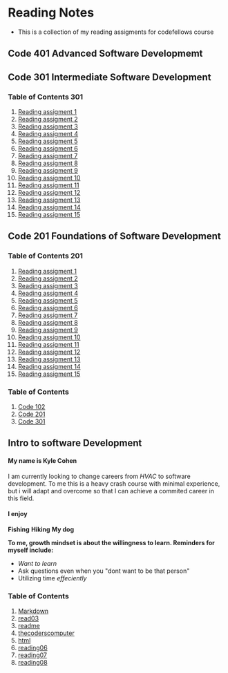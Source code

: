 # Reading Notes
- This is a collection of my reading assigments for codefellows course

## Code 401 Advanced Software Developmemt

## Code 301 Intermediate Software Development
### Table of Contents 301
1. [Reading assigment 1](./CODE301readings/readClass01.html)
2. [Reading assigment 2](./CODE301readings/readClass02.html)
3. [Reading assigment 3](./CODE301readings/readClass03.html)
4. [Reading assigment 4](./CODE301readings/readClass04.html)
5. [Reading assigment 5](./CODE301readings/readClass05.html)
6. [Reading assigment 6](./CODE301readings/readClass06.html)
7. [Reading assigment 7]()
8. [Reading assigment 8]()
9. [Reading assigment 9]()
10. [Reading assigment 10]()
11. [Reading assigment 11]()
12. [Reading assigment 12]()
13. [Reading assigment 13]()
14. [Reading assigment 14]()
15. [Reading assigment 15]()


## Code 201 Foundations of Software Development

### Table of Contents 201
1. [Reading assigment 1](./CODE201readings/class-01.html)
2. [Reading assigment 2](./CODE201readings/class-02.html)
3. [Reading assigment 3](./CODE201readings/class-03.html)
4. [Reading assigment 4](./CODE201readings/class-04.html)
5. [Reading assigment 5](./CODE201readings/class-05.html)
6. [Reading assigment 6](./CODE201readings/class-06.html)
7. [Reading assigment 7](./CODE201readings/class-07.html)
8. [Reading assigment 8](./CODE201readings/class-08.html)
9. [Reading assigment 9](./CODE201readings/class-09.html)
10. [Reading assigment 10](./CODE201readings/class-10.html)
11. [Reading assigment 11](./CODE201readings/class-11.html)
12. [Reading assigment 12](./CODE201readings/class-12.html)
13. [Reading assigment 13](./CODE201readings/class-13.html)
14. [Reading assigment 14](./CODE201readings/class-14.html)
15. [Reading assigment 15](./CODE201readings/class-14A.html)

### Table of Contents
1. [Code 102](code102.md)
2. [Code 201](code201.md)
3. [Code 301](code301.md)



## Intro to software Development


#### My name is Kyle Cohen
I am currently looking to change careers from *HVAC* to software development.
To me this is a heavy crash course with minimal experience, but i will adapt and overcome so that I can achieve a commited career in this field.

#### I enjoy
**Fishing**
**Hiking**
**My dog**

**To me, growth mindset is about the willingness to learn. Reminders for myself include:**

- *Want to learn*
- Ask questions even when you "dont want to be that person"
- Utilizing time *effeciently*




### Table of Contents
1. [Markdown](markdown.md)
2. [read03](read03day2.md)
3. [readme](README.md)
4. [thecoderscomputer](thecoderscomputer.md)
5. [html](html.md)
6. [reading06](reading06.md)
7. [reading07](reading07.md)
8. [reading08](reading08.md)
